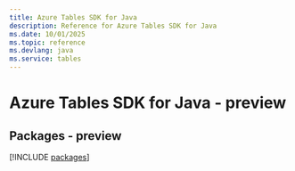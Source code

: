 ```yaml
---
title: Azure Tables SDK for Java
description: Reference for Azure Tables SDK for Java
ms.date: 10/01/2025
ms.topic: reference
ms.devlang: java
ms.service: tables
---
```

# Azure Tables SDK for Java - preview
## Packages - preview
[!INCLUDE [packages](tables-index.md)]